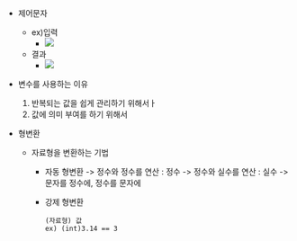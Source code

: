 
- 제어문자
	- ex)입력
		- ![](https://i.imgur.com/kbtHBqu.png)
	- 결과 
		 - ![](https://i.imgur.com/aAMI02d.png)

- 변수를 사용하는 이유
	1) 반복되는 값을 쉽게 관리하기 위해서ㅏ
	2) 값에 의미 부여를 하기 위해서

- 형변환
	- 자료형을 변환하는 기법
		- 자동 형변환
			-> 정수와 정수를 연산 : 정수
			-> 정수와 실수를 연산 : 실수
			-> 문자를 정수에, 정수를 문자에
			
		-  강제 형변환
			~~~ 
			(자료형) 값 
			ex) (int)3.14 == 3
			~~~